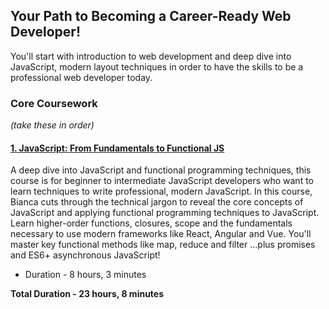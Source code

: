 ## Your Path to Becoming a Career-Ready Web Developer!
You'll start with introduction to web development and deep dive into JavaScript, modern layout techniques in order to have the skills to be a professional web developer today.

### Core Coursework
*(take these in order)*

#### [1. JavaScript: From Fundamentals to Functional JS](./01-javascript-from-fundamentals-to-functional.md)

   A deep dive into JavaScript and functional programming techniques, this course is for beginner to intermediate JavaScript developers who want to learn techniques to write professional, modern JavaScript. In this course, Bianca cuts through the technical jargon to reveal the core concepts of JavaScript and applying functional programming techniques to JavaScript. Learn higher-order functions, closures, scope and the fundamentals necessary to use modern frameworks like React, Angular and Vue. You'll master key functional methods like map, reduce and filter ...plus promises and ES6+ asynchronous JavaScript!
   - Duration - 8 hours, 3 minutes


**Total Duration - 23 hours, 8 minutes**


